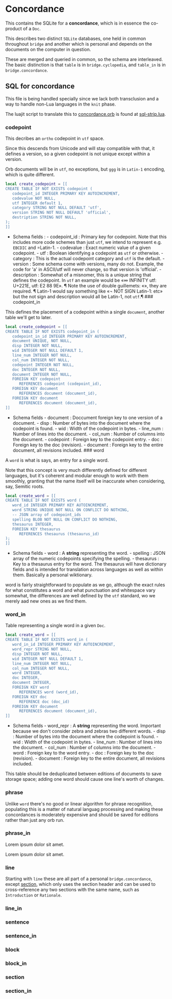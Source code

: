 # Concordance

  This contains the SQLite for a **concordance**, which is in essence the
co\-product of a `Doc`\.

This describes two distinct `SQLite` databases, one held in common throughout
`bridge` and another which is personal and depends on the documents on the
computer in question\.

These are merged and queried in common, so the schema are interleaved\.  The
basic distinction is that `table` is in `bridge.cyclopedia`, and `table_in`
is in `bridge.concordance`\.


## SQL for concordance

This file is being handled specially since we lack both transclusion and a way
to handle non\-Lua languages in the `knit` phase\.

The luajit script to translate this to [concordance.orb](~/concordance/concordance) is found at [sql-strip.lua](~~/etc/sql-strip.lua)\.

### codepoint

This decribes an `ortho` codepoint in `utf` space\.

Since this descends from Unicode and will stay compatible with that,
it defines a version, so a given codepoint is not unique except within a
version\.

Orb documents will be in `utf`, no exceptions, but `ggg` is in `Latin-1`
encoding, which is quite different\.

```lua
local create_codepoint = [[
CREATE TABLE IF NOT EXISTS codepoint (
   codepoint_id INTEGER PRIMARY KEY AUTOINCREMENT,
   codevalue NOT NULL,
   utf INTEGER default 1,
   category STRING NOT NULL DEFAULT 'utf',
   version STRING NOT NULL DEFAULT 'official',
   destription STRING NOT NULL,
);
]]
```

- Schema fields :
       - codepoint\_id :  Primary key for codepoint\.
                           Note that this includes more code schemes than just
                           `utf`, we intend to represent e\.g\. `EBCDIC` and =Latin\-1\.
          - codevalue    :  Exact numeric value of a given codepoint\.
          - utf          :  Boolean identifying a codepoint as `utf` or otherwise\.
          - category     :  This is the actual codepoint category and `utf` is the
                           default\.
          - version      :  Some schema come with versions, many do not\. Example, the
                           code for 'a' in ASCII/utf will never change, so that
                           version is 'official'\.
          - description  :  Somewhat of a misnomer, this is a unique string that
                           defines the codepoint\.  In `utf` an example would be
                           «∞ INFINITY utf: U\+221E, utf: E2 88 9E»\. ¶
                           Note the use of double guillemets: «»,
                           they are required\. ¶
                           Latin\-1 would say something like
                           «¬ NOT SIGN Latin\-1: etc» but the not sign and
                           description would all be Latin\-1, not `utf`\.¶
       ### codepoint\_in

This defines the placement of a codepoint within a single `document`, another
table we'll get to later\.

```lua
local create_codepoint = [[
CREATE TABLE IF NOT EXISTS codepoint_in (
   codepoint_in_id INTEGER PRIMARY KEY AUTOINCREMENT,
   document UNIQUE, NOT NULL,
   disp INTEGER NOT NULL,
   wid INTEGER NOT NULL DEFAULT 1,
   line_num INTEGER NOT NULL,
   col_num INTEGER NOT NULL,
   codepoint INTEGER NOT NULL,
   doc INTEGER NOT NULL,
   document INTEGER NOT NULL,
   FOREIGN KEY codepoint
      REFERENCES codepoint (codepoint_id),
   FOREIGN KEY document
      REFERENCES document (document_id),
   FOREIGN KEY document
      REFERENCES document (document_id),
]]
```

- Schema fields
       - document  :  Doccument foreign key to one version of a document\.
          - disp      :  Number of bytes into the document where the codepoint is
                        found\.
          - wid       :  Width of the codepoint in bytes\.
          - line\_num  :  Number of lines into the document\.
          - col\_num   :  Number of columns into the document\.
          - codepoint :  Foreign key to the codepoint entry\.
          - doc       :  Foreign key to the doc \(revision\)\.
          - document  :  Foreign key to the entire document, all revisions included\.
       ### word

A `word` is what is says, an entry for a single word\.

Note that this concept is very much differently defined for different
languages, but it's coherent and modular enough to work with them smoothly,
granting that the name itself will be inaccurate when considering, say,
Semitic roots\.

```lua
local create_word = [[
CREATE TABLE IF NOT EXISTS word (
   word_id INTEGER PRIMARY KEY AUTOINCREMENT,
   word STRING UNIQUE NOT NULL ON CONFLICT DO NOTHING,
   -- JSON array of codepoint_ids
   spelling BLOB NOT NULL ON CONFLICT DO NOTHING,
   thesaurus INTEGER,
   FOREIGN KEY thesaurus
      REFERENCES thesaurus (thesaurus_id)
);
]]
```

- Schema fields
       - word : A **string** representing the word\.
          - spelling : JSON array of the numeric codepoints specifying the spelling\.
          - thesaurus :  Key to a thesaurus entry for the word\.
                        The thesaurus will have dictionary fields and is intended
                        for translation across languages as well as within them\.
                        Basically a personal wiktionary\.
       
word is fairly straightforward to populate as we go, although the exact
rules for what constitutes a word and what punctuation and whitespace vary
somewhat, the differences are well defined by the `utf` standard, wo we merely
 aad new ones as we find them\.


### word\_in

Table representing a single word in a given `Doc`\.

```lua
local create_word = [[
CREATE TABLE IF NOT EXISTS word_in (
   word_in_id INTEGER PRIMARY KEY AUTOINCREMENT,
   word_repr STRING NOT NULL,
   disp INTEGER NOT NULL,
   wid INTEGER NOT NULL DEFAULT 1,
   line_num INTEGER NOT NULL,
   col_num INTEGER NOT NULL,
   word INTEGER,
   doc INTEGER,
   document INTEGER,
   FOREIGN KEY word
      REFERENCES word (word_id),
   FOREIGN KEY doc
      REFERENCE doc (doc_id)
   FOREIGN KEY document
      REFERENCES document (document_id),
]]
```

- Schema fields
       - word\_repr :  A **string** representing the word\.
                        Important because we don't consider zebra and zebras two
                        different words\.
          - disp      :  Number of bytes into the document where the codepoint is
                        found\.
          - wid       :  Width of the codepoint in bytes\.
          - line\_num  :  Number of lines into the document\.
          - col\_num   :  Number of columns into the document\.
          - word      :  Foreign key to the word entry\.
          - doc       :  Foreign key to the doc \(revision\)\.
          - document  :  Foreign key to the entire document, all revisions included\.
       
This table should be deduplicated between editions of documents to save
storage space; adding one word should cause one line's worth of changes\.


### phrase

Unlike `word` there's no good or linear algorithm for phrase recognition,
populating this is a matter of natural languag processing and making these
concordances is moderately expensive and should be saved for editions rather
than just any orb run\.


### phrase\_in

Lorem ipsum dolor sit amet\.

Lorem ipsum dolor sit amet\.

### line

Starting with `line` these are all part of a personal `bridge.concordance`,
except [section](@#section), which only uses the section header and can be
used to cross\-reference any two sections with the same name, such as
`Introduction` or `Rationale`\.

### line\_in

### sentence

### sentence\_in


### block


### block\_in

### section

### section\_in
